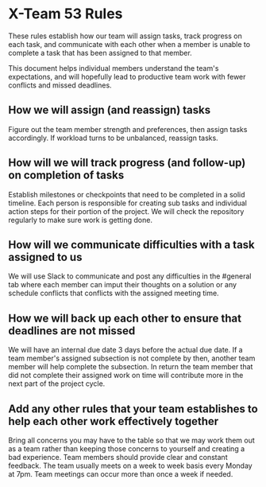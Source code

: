 # X-Team 53 Rules

These rules establish how our team will assign tasks,
track progress on each task, and communicate with each other 
when a member is unable to complete a task that has been assigned to that member.

This document helps individual members understand the team's expectations,
and will hopefully lead to productive team work with fewer conflicts
and missed deadlines.

## How we will assign (and reassign) tasks
Figure out the team member strength and preferences, then assign tasks accordingly. If workload turns to be unbalanced,  reassign tasks.  


## How will we will track progress (and follow-up) on completion of tasks
Establish milestones or checkpoints that need to be completed in a solid timeline. Each person is responsible for creating sub tasks and individual action steps for their portion of the project. 
We will check the repository regularly to make sure work is getting done.


## How will we communicate difficulties with a task assigned to us
We will use Slack to communicate and post any difficulties in the #general tab where
each member can imput their thoughts on a solution or any schedule conflicts that conflicts with the assigned meeting time.


## How we will back up each other to ensure that deadlines are not missed
We will have an internal due date 3 days before the actual due date. If a team member's assigned subsection is not complete by then, another team member will help complete the subsection. In return the team member that did not complete their assigned work on time will contribute more in the next part of the project cycle.


## Add any other rules that your team establishes to help each other work effectively together
Bring all concerns you may have to the table so that we may work them out as a team rather than keeping those concerns to yourself and creating a bad experience.
Team members should provide clear and constant feedback. 
The team usually meets on a week to week basis every Monday at 7pm. Team meetings can occur more than once a week if needed. 

